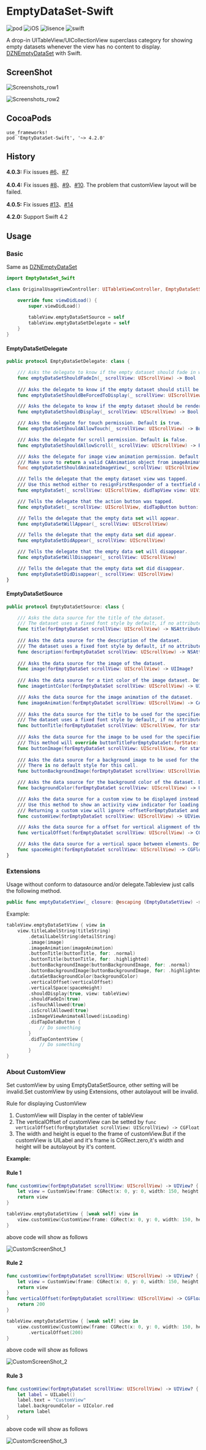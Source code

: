 # EmptyDataSet-Swift
![pod](https://img.shields.io/badge/pod-4.2.0-brightgreen.svg)
![iOS](https://img.shields.io/badge/iOS-8.0-green.svg)
![lisence](https://img.shields.io/badge/license-MIT-orange.svg)
![swift](https://img.shields.io/badge/swift-5.0-red.svg)

A drop-in UITableView/UICollectionView superclass category for showing empty datasets whenever the view has no content to display.  [DZNEmptyDataSet](https://github.com/dzenbot/DZNEmptyDataSet/blob/master/README.md) with Swift.

## ScreenShot

![Screenshots_row1](https://github.com/Xiaoye220/EmptyDataSet-Swift/blob/master/EmptyDataSet-Swift/ScreenShot/Screenshots_row1.png)

![Screenshots_row2](https://github.com/Xiaoye220/EmptyDataSet-Swift/blob/master/EmptyDataSet-Swift/ScreenShot/Screenshots_row2.png)

## CocoaPods
```
use_frameworks!
pod 'EmptyDataSet-Swift', '~> 4.2.0'
```
## History
**4.0.3:** Fix issues [#6](https://github.com/Xiaoye220/EmptyDataSet-Swift/issues/6)、[#7](https://github.com/Xiaoye220/EmptyDataSet-Swift/issues/7)

**4.0.4:** Fix issues [#8](https://github.com/Xiaoye220/EmptyDataSet-Swift/issues/8)、[#9](https://github.com/Xiaoye220/EmptyDataSet-Swift/issues/9)、[#10](https://github.com/Xiaoye220/EmptyDataSet-Swift/issues/10).
The problem that customView layout will be failed.

**4.0.5:** Fix issues [#13](https://github.com/Xiaoye220/EmptyDataSet-Swift/issues/13)、[#14](https://github.com/Xiaoye220/EmptyDataSet-Swift/issues/14)

**4.2.0:** Support Swift 4.2

## Usage
### Basic 
Same as [DZNEmptyDataSet](https://github.com/dzenbot/DZNEmptyDataSet/blob/master/README.md)

```swift
import EmptyDataSet_Swift

class OriginalUsageViewController: UITableViewController, EmptyDataSetSource, EmptyDataSetDelegate {

    override func viewDidLoad() {
        super.viewDidLoad()
        
        tableView.emptyDataSetSource = self
        tableView.emptyDataSetDelegate = self
    }
}
```
#### EmptyDataSetDelegate
```swift
public protocol EmptyDataSetDelegate: class {

    /// Asks the delegate to know if the empty dataset should fade in when displayed. Default is true.
    func emptyDataSetShouldFadeIn(_ scrollView: UIScrollView) -> Bool
    
    /// Asks the delegate to know if the empty dataset should still be displayed when the amount of items is more than 0. Default is false.
    func emptyDataSetShouldBeForcedToDisplay(_ scrollView: UIScrollView) -> Bool

    /// Asks the delegate to know if the empty dataset should be rendered and displayed. Default is true.
    func emptyDataSetShouldDisplay(_ scrollView: UIScrollView) -> Bool

    /// Asks the delegate for touch permission. Default is true.
    func emptyDataSetShouldAllowTouch(_ scrollView: UIScrollView) -> Bool

    /// Asks the delegate for scroll permission. Default is false.
    func emptyDataSetShouldAllowScroll(_ scrollView: UIScrollView) -> Bool

    /// Asks the delegate for image view animation permission. Default is false.
    /// Make sure to return a valid CAAnimation object from imageAnimationForEmptyDataSet:
    func emptyDataSetShouldAnimateImageView(_ scrollView: UIScrollView) -> Bool

    /// Tells the delegate that the empty dataset view was tapped.
    /// Use this method either to resignFirstResponder of a textfield or searchBar.
    func emptyDataSet(_ scrollView: UIScrollView, didTapView view: UIView)

    /// Tells the delegate that the action button was tapped.
    func emptyDataSet(_ scrollView: UIScrollView, didTapButton button: UIButton)

    /// Tells the delegate that the empty data set will appear.
    func emptyDataSetWillAppear(_ scrollView: UIScrollView)

    /// Tells the delegate that the empty data set did appear.
    func emptyDataSetDidAppear(_ scrollView: UIScrollView)

    /// Tells the delegate that the empty data set will disappear.
    func emptyDataSetWillDisappear(_ scrollView: UIScrollView)

    /// Tells the delegate that the empty data set did disappear.
    func emptyDataSetDidDisappear(_ scrollView: UIScrollView)
}
```

#### EmptyDataSetSource
```swift
public protocol EmptyDataSetSource: class {

    /// Asks the data source for the title of the dataset.
    /// The dataset uses a fixed font style by default, if no attributes are set. If you want a different font style, return a attributed string.
    func title(forEmptyDataSet scrollView: UIScrollView) -> NSAttributedString?
    
    /// Asks the data source for the description of the dataset.
    /// The dataset uses a fixed font style by default, if no attributes are set. If you want a different font style, return a attributed string.
    func description(forEmptyDataSet scrollView: UIScrollView) -> NSAttributedString?
    
    /// Asks the data source for the image of the dataset.
    func image(forEmptyDataSet scrollView: UIScrollView) -> UIImage?
    
    /// Asks the data source for a tint color of the image dataset. Default is nil.
    func imagetintColor(forEmptyDataSet scrollView: UIScrollView) -> UIColor?

    /// Asks the data source for the image animation of the dataset.
    func imageAnimation(forEmptyDataSet scrollView: UIScrollView) -> CAAnimation?
    
    /// Asks the data source for the title to be used for the specified button state.
    /// The dataset uses a fixed font style by default, if no attributes are set. If you want a different font style, return a attributed string.
    func buttonTitle(forEmptyDataSet scrollView: UIScrollView, for state: UIControlState) -> NSAttributedString?
    
    /// Asks the data source for the image to be used for the specified button state.
    /// This method will override buttonTitleForEmptyDataSet:forState: and present the image only without any text.
    func buttonImage(forEmptyDataSet scrollView: UIScrollView, for state: UIControlState) -> UIImage?
    
    /// Asks the data source for a background image to be used for the specified button state.
    /// There is no default style for this call.
    func buttonBackgroundImage(forEmptyDataSet scrollView: UIScrollView, for state: UIControlState) -> UIImage?

    /// Asks the data source for the background color of the dataset. Default is clear color.
    func backgroundColor(forEmptyDataSet scrollView: UIScrollView) -> UIColor?

    /// Asks the data source for a custom view to be displayed instead of the default views such as labels, imageview and button. Default is nil.
    /// Use this method to show an activity view indicator for loading feedback, or for complete custom empty data set.
    /// Returning a custom view will ignore -offsetForEmptyDataSet and -spaceHeightForEmptyDataSet configurations.
    func customView(forEmptyDataSet scrollView: UIScrollView) -> UIView?

    /// Asks the data source for a offset for vertical alignment of the content. Default is 0.
    func verticalOffset(forEmptyDataSet scrollView: UIScrollView) -> CGFloat

    /// Asks the data source for a vertical space between elements. Default is 11 pts.
    func spaceHeight(forEmptyDataSet scrollView: UIScrollView) -> CGFloat
}
```

### Extensions
Usage without conform to datasource and/or delegate.Tableview just calls the following method.

```swift
public func emptyDataSetView(_ closure: @escaping (EmptyDataSetView) -> Void)
```

Example:

```swift
tableView.emptyDataSetView { view in
    view.titleLabelString(titleString)
        .detailLabelString(detailString)
        .image(image)
        .imageAnimation(imageAnimation)
        .buttonTitle(buttonTitle, for: .normal)
        .buttonTitle(buttonTitle, for: .highlighted)
        .buttonBackgroundImage(buttonBackgroundImage, for: .normal)
        .buttonBackgroundImage(buttonBackgroundImage, for: .highlighted)
        .dataSetBackgroundColor(backgroundColor)
        .verticalOffset(verticalOffset)
        .verticalSpace(spaceHeight)
        .shouldDisplay(true, view: tableView)
        .shouldFadeIn(true)
        .isTouchAllowed(true)
        .isScrollAllowed(true)
        .isImageViewAnimateAllowed(isLoading)
        .didTapDataButton {
            // Do something
        }
        .didTapContentView {
            // Do something
        }
}

```

### About CustomView
Set customView by using EmptyDataSetSource, other setting will be invalid.Set customView by using Extensions, other autolayout will be invalid.

Rule for displaying CustomView
1. CustomView will Display in the center of tableView
2. The verticalOffset of customView can be setted by ```func verticalOffset(forEmptyDataSet scrollView: UIScrollView) -> CGFloat```
3. The width and height is equel to the frame of customView.But if the customView is UILabel and it's frame is CGRect.zero,it's width and height will be autolayout by it's content.

**Example:**

#### Rule 1
```swift
func customView(forEmptyDataSet scrollView: UIScrollView) -> UIView? {
    let view = CustomView(frame: CGRect(x: 0, y: 0, width: 150, height: 150))
    return view
}
```
```swift
tableView.emptyDataSetView { [weak self] view in
    view.customView(CustomView(frame: CGRect(x: 0, y: 0, width: 150, height: 150)))
}
```
above code will show as follows

![CustomScreenShot_1](https://github.com/Xiaoye220/EmptyDataSet-Swift/blob/master/EmptyDataSet-Swift/ScreenShot/CustomViewScreenShot_1.png)

#### Rule 2

```swift
func customView(forEmptyDataSet scrollView: UIScrollView) -> UIView? {
    let view = CustomView(frame: CGRect(x: 0, y: 0, width: 150, height: 150))
    return view
}
func verticalOffset(forEmptyDataSet scrollView: UIScrollView) -> CGFloat {
    return 200
}
```
```swift
tableView.emptyDataSetView { [weak self] view in
    view.customView(CustomView(frame: CGRect(x: 0, y: 0, width: 150, height: 150)))
        .verticalOffset(200)
}
```

above code will show as follows

![CustomScreenShot_2](https://github.com/Xiaoye220/EmptyDataSet-Swift/blob/master/EmptyDataSet-Swift/ScreenShot/CustomViewScreenShot_2.png)

#### Rule 3

```swift
func customView(forEmptyDataSet scrollView: UIScrollView) -> UIView? {
    let label = UILabel()
    label.text = "CustomView"
    label.backgroundColor = UIColor.red
    return label
}
```

above code will show as follows

![CustomScreenShot_3](https://github.com/Xiaoye220/EmptyDataSet-Swift/blob/master/EmptyDataSet-Swift/ScreenShot/CustomViewScreenShot_3.png)

